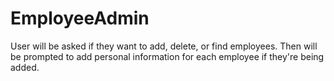 # EmployeeAdmin
User will be asked if they want to add, delete, or find employees. Then will be prompted to add personal information for each employee if they're being added.
